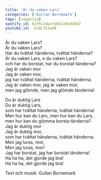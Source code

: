 ```yaml
---
title: 'Är du vaken Lars'
categories: ['Gullan Bornemark']
tags: [vaggvisa]
spotify_id: 6iFhC14wnrQk6JzRoXdDd7
youtube_id: _miBL7E3wd8
---
```


Är du vaken Lars?  
Är du vaken Lars?  
Har du tvättat händerna, tvättat händerna?  
Är du vaken Lars, e du vaken Lars?  
och har du borstat, har du borstat tänderna?  
Jag är vaken mor  
Jag är vaken mor,  
jag har tvättat händerna, tvättat händerna.  
Jag är vaken mor, jag är vaken mor,  
men jag glömde, men jag glömde tänderna!

Du är duktig Lars  
Du är duktig Lars,  
som har tvättat händerna, tvättat händerna!  
Men hur kan du Lars, men hur kan du Lars,  
men hur kan du glömma borsta tänderna?  
Jag är duktig mor  
Jag är duktig mor,  
som har tvättat händerna, tvättat händerna.  
Men jag luras, mor,  
Men jag luras, mor!  
Jag har borstat, jag har borstat tänderna!  
Ha ha ha, det gjorde jag bra!  
Ha ha ha, det gjorde jag bra!


Text och musik: Gullan Bornemark
